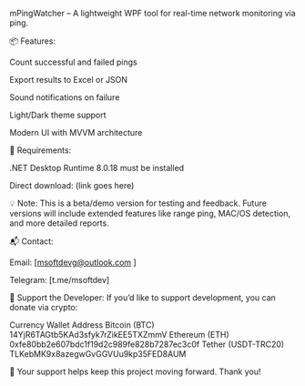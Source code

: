 mPingWatcher – A lightweight WPF tool for real-time network monitoring via ping.

📦 Features:

Count successful and failed pings

Export results to Excel or JSON

Sound notifications on failure

Light/Dark theme support

Modern UI with MVVM architecture

🔧 Requirements:

.NET Desktop Runtime 8.0.18
 must be installed

Direct download: (link goes here)

💡 Note:
This is a beta/demo version for testing and feedback.
Future versions will include extended features like range ping, MAC/OS detection, and more detailed reports.

📬 Contact:

Email: [msoftdevg@outlook.com
]

Telegram: [t.me/msoftdev]

💖 Support the Developer:
If you’d like to support development, you can donate via crypto:

Currency	Wallet Address
Bitcoin (BTC)	14YjR6TAGtb5KAd3sfyk7rZikEE5TXZmmV
Ethereum (ETH)	0xfe80bb2e607bdc1f19d2c989fe828b7287ec3c0f
Tether (USDT-TRC20)	TLKebMK9x8azegwGvGGVUu9kp35FED8AUM

🎉 Your support helps keep this project moving forward. Thank you!
